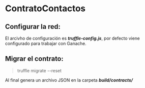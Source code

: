 # ContratoContactos

## Configurar la red:
El arcivho de configuración es ***truffle-config.js***, por defecto viene configurado para trabajar con Ganache.

## Migrar el contrato:
> truffle migrate --reset

Al final genera un archivo JSON en la carpeta ***build/contracts/***
